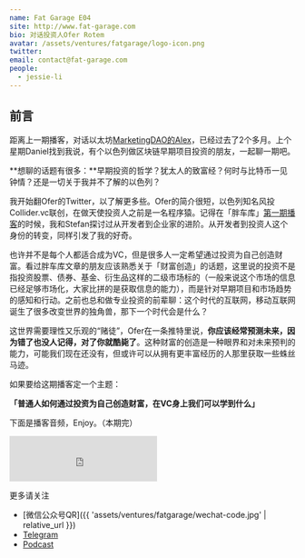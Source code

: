 ```yaml
---
name: Fat Garage E04
site: http://www.fat-garage.com
bio: 对话投资人Ofer Rotem
avatar: /assets/ventures/fatgarage/logo-icon.png
twitter: 
email: contact@fat-garage.com
people:
  - jessie-li
---
```


## 前言
距离上一期播客，对话以太坊[MarketingDAO的Alex](https://mp.weixin.qq.com/s?__biz=MzU5NjQxNzQ3Mw==&mid=2247483853&idx=1&sn=8bd5886b8a26eebd9ab5bdcee43f0e13&chksm=fe624f63c915c675640feab85346a3a9327c9c8eeb1061323925dfe54accd3b4717c400b8eaf&token=1201371806&lang=zh_CN&scene=21#wechat_redirect)，已经过去了2个多月。上个星期Daniel找到我说，有个以色列做区块链早期项目投资的朋友，一起聊一期吧。

**想聊的话题有很多：**早期投资的哲学？犹太人的致富经？何时与比特币一见钟情？还是一切关于我并不了解的以色列？

我开始翻Ofer的Twitter，以了解更多些。Ofer的简介很短，以色列知名风投Collider.vc联创，在做天使投资人之前是一名程序猿。记得在「胖车库」[第一期播客](https://mp.weixin.qq.com/s?__biz=MzU5NjQxNzQ3Mw==&mid=2247483799&idx=1&sn=b448a5a15e236fb5af962c54bfefe61d&chksm=fe624f39c915c62f9a74d1e877a9934979761ca6d28b47f6a13a1f1335daf7c53e71bd616739&token=547642116&lang=zh_CN&scene=21#wechat_redirect)的时候，我和Stefan探讨过从开发者到企业家的进阶。从开发者到投资人这个身份的转变，同样引发了我的好奇。


也许并不是每个人都适合成为VC，但是很多人一定希望通过投资为自己创造财富。看过胖车库文章的朋友应该熟悉关于「财富创造」的话题，这里说的投资不是指投资股票、债券、基金、衍生品这样的二级市场标的（一般来说这个市场的信息已经足够市场化，大家比拼的是获取信息的能力），而是针对早期项目和市场趋势的感知和行动。之前也总和做专业投资的前辈聊：这个时代的互联网，移动互联网诞生了很多改变世界的独角兽，那下一个时代会是什么？

这世界需要理性又乐观的“赌徒”，Ofer在一条推特里说，**你应该经常预测未来，因为错了也没人记得，对了你就酷毙了**。这种财富的创造是一种眼界和对未来预判的能力，可能我们现在还没有，但或许可以从拥有更丰富经历的人那里获取一些蛛丝马迹。

如果要给这期播客定一个主题：

**「普通人如何通过投资为自己创造财富，在VC身上我们可以学到什么」**


下面是播客音频，Enjoy。（本期完）

<iframe height="80" width="260" src="https://www.ximalaya.com/thirdparty/player/sound/player.html?id=249793408&type=red" frameborder=0 allowfullscreen></iframe>


更多请关注

- [微信公众号QR]({{ 'assets/ventures/fatgarage/wechat-code.jpg' | relative_url }})
- [Telegram](https://t.me/fatgarage)
- [Podcast](http://xima.tv/B41MrV)

